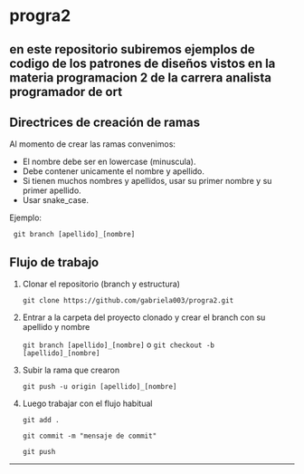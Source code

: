 # progra2
en este repositorio subiremos ejemplos de codigo de los patrones de diseños vistos en la materia programacion 2 de la carrera analista programador de ort
-----------
## Directrices de creación de ramas

Al momento de crear las ramas convenimos:

* El nombre debe ser en lowercase (minuscula).
* Debe contener unicamente el nombre y apellido.
* Si tienen muchos nombres y apellidos, usar su primer nombre y su primer apellido.
* Usar snake_case.

Ejemplo:

```
 git branch [apellido]_[nombre]
```

## Flujo de trabajo


1. Clonar el repositorio (branch y estructura)
     
   `git clone https://github.com/gabriela003/progra2.git`
   
2. Entrar a la carpeta del proyecto clonado y crear el branch con su apellido y nombre

   `git branch [apellido]_[nombre]`
   o
   `git checkout -b [apellido]_[nombre]`
   
3. Subir la rama que crearon
   
   `git push -u origin [apellido]_[nombre]`

4. Luego trabajar con el flujo habitual 

   `git add .`
   
   `git commit -m "mensaje de commit"`
   
   `git push`

-----------
